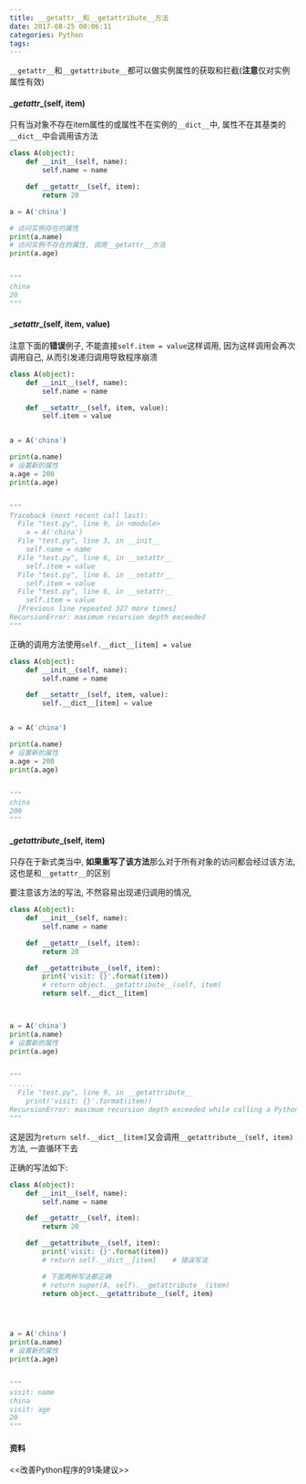 ```yaml
---
title: __getattr__和__getattribute__方法
date: 2017-08-25 00:06:11
categories: Python
tags:
---
```


`__getattr__`和`__getattribute__`都可以做实例属性的获取和拦截(**注意**仅对实例属性有效)



#### \__getattr__(self, item)

只有当对象不存在item属性的或属性不在实例的`__dict__`中, 属性不在其基类的`__dict__`中会调用该方法

```python
class A(object):
	def __init__(self, name):
		self.name = name

	def __getattr__(self, item):
		return 20

a = A('china')

# 访问实例存在的属性
print(a.name)    
# 访问实例不存在的属性, 调用__getattr__方法
print(a.age)


"""
china
20
"""
```

<!--more-->

#### \__setattr__(self, item, value)

注意下面的**错误**例子, 不能直接`self.item = value`这样调用, 因为这样调用会再次调用自己, 从而引发递归调用导致程序崩溃

```python
class A(object):
	def __init__(self, name):
		self.name = name

	def __setattr__(self, item, value):
		self.item = value


a = A('china')

print(a.name)    
# 设置新的属性
a.age = 200
print(a.age)


"""
Traceback (most recent call last):
  File "test.py", line 9, in <module>
    a = A('china')
  File "test.py", line 3, in __init__
    self.name = name
  File "test.py", line 6, in __setattr__
    self.item = value
  File "test.py", line 6, in __setattr__
    self.item = value
  File "test.py", line 6, in __setattr__
    self.item = value
  [Previous line repeated 327 more times]
RecursionError: maximum recursion depth exceeded
"""
```

正确的调用方法使用`self.__dict__[item] = value`

```python
class A(object):
	def __init__(self, name):
		self.name = name

	def __setattr__(self, item, value):
		self.__dict__[item] = value


a = A('china')

print(a.name)    
# 设置新的属性
a.age = 200
print(a.age)


"""
china
200
"""
```





####  \__getattribute__(self, item)

只存在于新式类当中, **如果重写了该方法**那么对于所有对象的访问都会经过该方法, 这也是和`__getattr__`的区别

要注意该方法的写法, 不然容易出现递归调用的情况, 

```python
class A(object):
	def __init__(self, name):
		self.name = name

	def __getattr__(self, item):
		return 20

	def __getattribute__(self, item):
		print('visit: {}'.format(item))
		# return object.__getattribute__(self, item)
		return self.__dict__[item]



a = A('china')
print(a.name)    
# 设置新的属性
print(a.age)


"""
......
  File "test.py", line 9, in __getattribute__
    print('visit: {}'.format(item))
RecursionError: maximum recursion depth exceeded while calling a Python object
"""
```

这是因为`return self.__dict__[item]`又会调用`__getattribute__(self, item)`方法, 一直循环下去

正确的写法如下:

```python
class A(object):
	def __init__(self, name):
		self.name = name

	def __getattr__(self, item):
		return 20

	def __getattribute__(self, item):
		print('visit: {}'.format(item))
		# return self.__dict__[item]    # 错误写法

		# 下面两种写法都正确
		# return super(A, self).__getattribute__(item) 
		return object.__getattribute__(self, item)




a = A('china')
print(a.name)    
# 设置新的属性
print(a.age)


"""
visit: name
china
visit: age
20
"""
```



#### 资料
<<改善Python程序的91条建议>>
